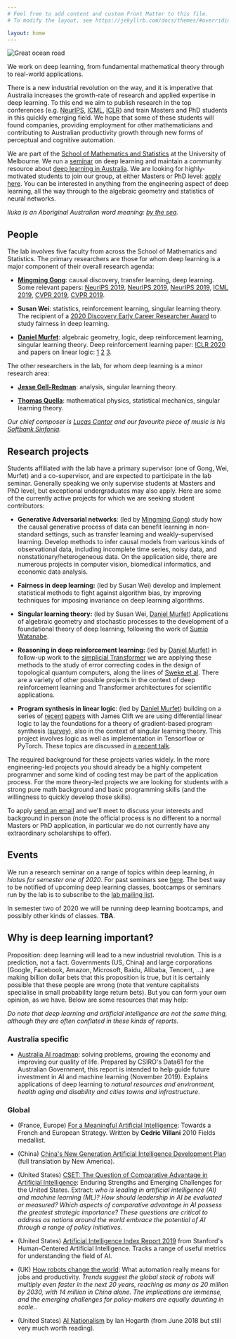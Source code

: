 ```yaml
---
# Feel free to add content and custom Front Matter to this file.
# To modify the layout, see https://jekyllrb.com/docs/themes/#overriding-theme-defaults

layout: home
---
```


![Great ocean road](https://outbackfree.imgix.net/content/tours/Grayline/Great_Ocean_Road/064OK_IMGP0415-X2.jpg?w=1740&h=980&fit=crop&crop=center&auto=format)

We work on deep learning, from fundamental mathematical theory through to real-world applications. 

There is a new industrial revolution on the way, and it is imperative that Australia increases the growth-rate of research and applied expertise in deep learning. To this end we aim to publish research in the top conferences (e.g. [NeurIPS](https://nips.cc/), [ICML](https://icml.cc/), [ICLR](https://iclr.cc/)) and train Masters and PhD students in this quickly emerging field. We hope that some of these students will found companies, providing employment for other mathematicians and contributing to Australian productivity growth through new forms of perceptual and cognitive automation.

We are part of the [School of Mathematics and Statistics](https://ms.unimelb.edu.au/home) at the University of Melbourne. We run a [seminar](http://therisingsea.org/post/seminar-ch/) on deep learning and maintain a community resource about [deep learning in Australia](dlinoz). We are looking for highly-motivated students to join our group, at either Masters or PhD level: [apply here](mailto:d.murfet@unimelb.edu.au). You can be interested in anything from the engineering aspect of deep learning, all the way through to the algebraic geometry and statistics of neural networks.

*Iluka is an Aboriginal Australian word meaning: [by the sea](https://www.gnb.nsw.gov.au/place_naming/placename_search/extract?id=MackXtrXan).*

## People

The lab involves five faculty from across the School of Mathematics and Statistics. The primary researchers are those for whom deep learning is a major component of their overall research agenda:

* **[Mingming Gong](https://mingming-gong.github.io/)**: causal discovery, transfer learning, deep learning. Some relevant papers: [NeurIPS 2019](https://arxiv.org/abs/1907.02690), [NeurIPS 2019](https://papers.nips.cc/paper/8912-likelihood-free-overcomplete-ica-and-applications-in-causal-discovery.pdf), [NeurIPS 2019](https://papers.nips.cc/paper/9506-specific-and-shared-causal-relation-modeling-and-mechanism-based-clustering.pdf), [ICML 2019](http://proceedings.mlr.press/v97/huang19g/huang19g.pdf), [CVPR 2019](https://arxiv.org/abs/1809.05852), [CVPR 2019](https://arxiv.org/pdf/1904.01870.pdf).

* **Susan Wei**: statistics, reinforcement learning, singular learning theory. The recipient of a [2020 Discovery Early Career Researcher Award](https://dataportal.arc.gov.au/NCGP/Web/Grant/Grant/DE200101253) to study fairness in deep learning.

* **[Daniel Murfet](http://therisingsea.org/)**: algebraic geometry, logic, deep reinforcement learning, singular learning theory. Deep reinforcement learning paper: [ICLR 2020](https://openreview.net/forum?id=rkecJ6VFvr) and papers on linear logic: [1](https://arxiv.org/abs/1407.2650) [2](https://arxiv.org/abs/1805.10770) [3](https://arxiv.org/abs/1805.11813).

The other researchers in the lab, for whom deep learning is a minor research area:

* **[Jesse Gell-Redman](https://sites.google.com/site/jessegellredman/)**: analysis, singular learning theory.

* **[Thomas Quella](https://researchers.ms.unimelb.edu.au/~tquella@unimelb/#home)**: mathematical physics, statistical mechanics, singular learning theory.

*Our chief composer is [Lucas Cantor](https://www.lucascantormusic.com/) and our favourite piece of music is his [Softbank Sinfonia](https://www.lucascantormusic.com/softbanksinfonia).*

## Research projects

Students affiliated with the lab have a primary supervisor (one of Gong, Wei, Murfet) and a co-supervisor, and are expected to participate in the lab seminar. Generally speaking we only supervise students at Masters and PhD level, but exceptional undergraduates may also apply. Here are some of the currently active projects for which we are seeking student contributors:

* **Generative Adversarial networks**: (led by [Mingming Gong](https://mingming-gong.github.io/)) study how the causal generative process of data can benefit learning in non-standard settings, such as transfer learning and weakly-supervised learning. Develop methods to infer causal models from various kinds of observational data, including incomplete time series, noisy data, and nonstationary/heterogeneous data. On the application side, there are numerous projects in computer vision, biomedical informatics, and economic data analysis.

* **Fairness in deep learning:** (led by Susan Wei) develop and implement statistical methods to fight against algorithm bias, by improving techniques for imposing invariance on deep learning algorithms.

* **Singular learning theory:** (led by Susan Wei, [Daniel Murfet](http://therisingsea.org/)) Applications of algebraic geometry and stochastic processes to the development of a foundational theory of deep learning, following the work of [Sumio Watanabe](http://watanabe-www.math.dis.titech.ac.jp/users/swatanab/singular-learning-theory.html).

* **Reasoning in deep reinforcement learning:** (led by [Daniel Murfet](http://therisingsea.org/)) in follow-up work to the [simplicial Transformer](https://openreview.net/forum?id=rkecJ6VFvr) we are applying these methods to the study of error correcting codes in the design of topological quantum computers, along the lines of [Sweke et al](https://arxiv.org/abs/1810.07207). There are a variety of other possible projects in the context of deep reinforcement learning and Transformer architectures for scientific applications.

* **Program synthesis in linear logic**: (led by [Daniel Murfet](http://therisingsea.org/)) building on a series of [recent](https://arxiv.org/abs/1805.10770) [papers](https://arxiv.org/abs/1805.11813) with James Clift we are using differential linear logic to lay the foundations for a theory of gradient-based program synthesis ([survey](https://gist.github.com/dmurfet/688af9d4413cbb9a13ca5d50b28ddcbc)), also in the context of singular learning theory. This project involves logic as well as implementation in Tensorflow or PyTorch. These topics are discussed in [a recent talk](https://youtu.be/IW4LjjAWrO4).

The required background for these projects varies widely. In the more engineering-led projects you should already be a highly competent programmer and some kind of coding test may be part of the application process. For the more theory-led projects we are looking for students with a strong pure math background and basic programming skills (and the willingness to quickly develop those skills).

To apply [send an email](mailto:d.murfet@unimelb.edu.au) and we'll meet to discuss your interests and background in person (note the official process is no different to a normal Masters or PhD application, in particular we do not currently have any extraordinary scholarships to offer).

## Events

We run a research seminar on a range of topics within deep learning, *in hiatus for semester one of 2020*. For past seminars see [here](seminar). The best way to be notified of upcoming deep learning classes, bootcamps or seminars run by the lab is to subscribe to the [lab mailing list](https://tinyletter.com/ilukalab). 

In semester two of 2020 we will be running deep learning bootcamps, and possibly other kinds of classes. **TBA**.

## Why is deep learning important?

Proposition: deep learning will lead to a new industrial revolution. This is a prediction, not a fact. Governments (US, China) and large corporations (Google, Facebook, Amazon, Microsoft, Baidu, Alibaba, Tencent, ...) are making billion dollar bets that this proposition is true, but it is certainly possible that these people are wrong (note that venture capitalists specialise in small probability large return bets). But you can form your own opinion, as we have. Below are some resources that may help:

*Do note that deep learning and artificial intelligence are not the same thing, although they are often conflated in these kinds of reports.*

### Australia specific

* [Australia AI roadmap](https://data61.csiro.au/en/Our-Research/Our-Work/AI-Roadmap?featured=6EDF11D88EED4B6794F2FBDFD65766B2&utm_source=AI_Roadmap_Twitter_AI_Domains&utm_medium=Twitter_post&utm_campaign=AI_Roadmap_Twitter_AI_Domains&utm_term=Twitter_AI_Domains_post&utm_content=AI_Roadmap&featured=6EDF11D88EED4B6794F2FBDFD65766B2&utm_source=AI_Roadmap_Twitter_AI_Domains&utm_medium=Twitter_post&utm_campaign=AI_Roadmap_Twitter_AI_Domains&utm_term=Twitter_AI_Domains_post&utm_content=AI_Roadmap): solving problems, growing the economy and improving our quality of life. Prepared by CSIRO's Data61 for the Australian Government, this report is intended to help guide future investment in AI and machine learning (November 2019). Explains applications of deep learning to *natural resources and environment, health aging and disability and cities towns and infrastructure*.

### Global

* (France, Europe) [For a Meaningful Artificial Intelligence](https://ec.europa.eu/knowledge4policy/publication/meaningful-artificial-intelligence-towards-french-european-strategy_en): Towards a French and European Strategy. Written by **Cedric Villani** 2010 Fields medallist.

* (China) [China's New Generation Artificial Intelligence Development Plan](https://www.newamerica.org/cybersecurity-initiative/digichina/blog/full-translation-chinas-new-generation-artificial-intelligence-development-plan-2017/) (full translation by New America).

* (United States) [CSET: The Question of Comparative Advantage in Artificial Intelligence](https://cset.georgetown.edu/wp-content/uploads/CSET-The-Question-of-Comparative-Advantage-in-Artificial-Intelligence-1.pdf): Enduring Strengths and Emerging
Challenges for the United States. Extract: *who is leading in artificial intelligence (AI) and machine learning (ML)? How should
leadership in AI be evaluated or measured? Which aspects of comparative
advantage in AI possess the greatest strategic importance? These questions are
critical to address as nations around the world embrace the potential of AI through a
range of policy initiatives.*

* (United States) [Artificial Intelligence Index Report 2019](https://hai.stanford.edu/ai-index/2019) from Stanford's Human-Centered Artificial Intelligence. Tracks a range of useful metrics for understanding the field of AI.

* (UK) [How robots change the world](http://resources.oxfordeconomics.com/how-robots-change-the-world): What automation really means for jobs and productivity. *Trends suggest the global stock of robots will multiply even faster in the next 20 years, reaching as many as 20 million by 2030, with 14 million in China alone. The implications are immense, and the emerging challenges for policy-makers are equally daunting in scale.*.

* (United States) [AI Nationalism](https://www.ianhogarth.com/blog/2018/6/13/ai-nationalism) by Ian Hogarth (from June 2018 but still very much worth reading).

